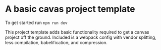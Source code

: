 # A basic cavas project template
To get started run ```npm run dev```

This project template adds basic functionality required to get a canvas project off the ground.
Included is a webpack config with vendor splitting, less compilation, babelification, and compression.
